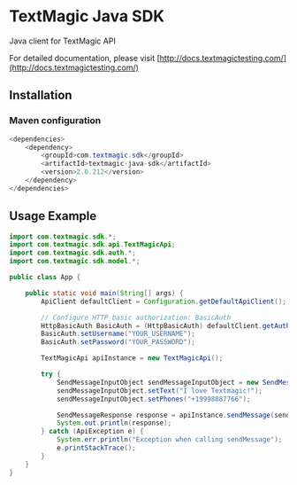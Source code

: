 # TextMagic Java SDK

Java client for TextMagic API

For detailed documentation, please visit [http://docs.textmagictesting.com/](http://docs.textmagictesting.com/)

## Installation

### Maven configuration

```java
<dependencies>
    <dependency>
        <groupId>com.textmagic.sdk</groupId>
        <artifactId>textmagic-java-sdk</artifactId>
        <version>2.0.212</version>
    </dependency>
</dependencies>
```

## Usage Example

```java
import com.textmagic.sdk.*;
import com.textmagic.sdk.api.TextMagicApi;
import com.textmagic.sdk.auth.*;
import com.textmagic.sdk.model.*;

public class App {

    public static void main(String[] args) {
        ApiClient defaultClient = Configuration.getDefaultApiClient();

        // Configure HTTP basic authorization: BasicAuth
        HttpBasicAuth BasicAuth = (HttpBasicAuth) defaultClient.getAuthentication("BasicAuth");
        BasicAuth.setUsername("YOUR_USERNAME");
        BasicAuth.setPassword("YOUR_PASSWORD");

        TextMagicApi apiInstance = new TextMagicApi();

        try {
            SendMessageInputObject sendMessageInputObject = new SendMessageInputObject();
            sendMessageInputObject.setText("I love Textmagic!");
            sendMessageInputObject.setPhones("+19998887766");

            SendMessageResponse response = apiInstance.sendMessage(sendMessageInputObject, true);
            System.out.println(response);
        } catch (ApiException e) {
            System.err.println("Exception when calling sendMessage");
            e.printStackTrace();
        }
    }
}
```